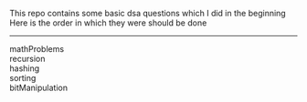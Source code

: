 This repo contains some basic dsa questions which I did in the beginning<br/>
Here is the order in which they were should be done
<hr/>
mathProblems<br/>
recursion<br/>
hashing<br/>
sorting<br/>
bitManipulation<br/>

